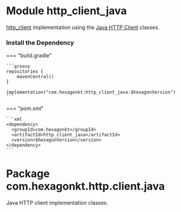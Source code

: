 
# Module http_client_java
[http_client] implementation using the [Java HTTP Client] classes.

[http_client]: /http_client
[Java HTTP Client]: https://docs.oracle.com/en/java/javase/21/docs/api/java.net.http/java/net/http/HttpClient.html

### Install the Dependency

=== "build.gradle"

    ```groovy
    repositories {
        mavenCentral()
    }

    implementation("com.hexagonkt:http_client_java:$hexagonVersion")
    ```

=== "pom.xml"

    ```xml
    <dependency>
      <groupId>com.hexagonkt</groupId>
      <artifactId>http_client_java</artifactId>
      <version>$hexagonVersion</version>
    </dependency>
    ```

# Package com.hexagonkt.http.client.java
Java HTTP client implementation classes.
